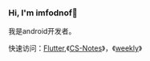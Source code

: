 ### Hi, I'm imfodnof👋

我是android开发者。

快速访问：[Flutter](https://github.com/flutter/flutter),《[CS-Notes](https://github.com/CyC2018/CS-Notes)》，《[weekly](https://www.yuque.com/ruanyf/weekly)》

<!--
**Imfondof/imfondof** is a ✨ _special_ ✨ repository because its `README.md` (this file) appears on your GitHub profile.

Here are some ideas to get you started:

- 🔭 I’m currently working on ...
- 🌱 I’m currently learning ...
- 👯 I’m looking to collaborate on ...
- 🤔 I’m looking for help with ...
- 💬 Ask me about ...
- 📫 How to reach me: ...
- 😄 Pronouns: ...
- ⚡ Fun fact: ...
-->
